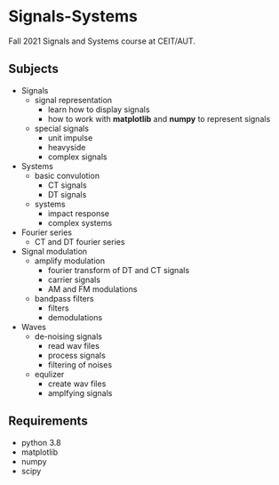 # Signals-Systems

Fall 2021 Signals and Systems course at CEIT/AUT.

## Subjects
- Signals
    - signal representation
        - learn how to display signals
        - how to work with **matplotlib** and **numpy** to represent signals
    - special signals
        - unit impulse
        - heavyside 
        - complex signals
- Systems
    - basic convulotion
        - CT signals
        - DT signals
    - systems
        - impact response
        - complex systems
- Fourier series
    - CT and DT fourier series
- Signal modulation
    - amplify modulation
        - fourier transform of DT and CT signals
        - carrier signals
        - AM and FM modulations
    - bandpass filters
        - filters
        - demodulations
- Waves
    - de-noising signals
        - read wav files
        - process signals
        - filtering of noises
    - equlizer
        - create wav files
        - amplfying signals

## Requirements 
- python 3.8
- matplotlib
- numpy
- scipy